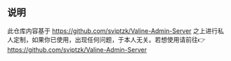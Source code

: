 ## 说明

此仓库内容基于 https://github.com/sviptzk/Valine-Admin-Server 之上进行私人定制，如果你已使用，出现任何问题，于本人无关。若想使用请前往👉 https://github.com/sviptzk/Valine-Admin-Server

